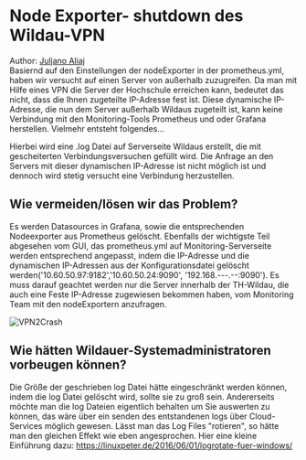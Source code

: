 # **Node Exporter- shutdown des Wildau-VPN**
Author: [Juljano Aliaj](https://git.th-wildau.de/jual3747)\
Basiernd auf den Einstellungen der nodeExporter in der prometheus.yml, haben wir versucht auf einen Server von außerhalb zuzugreifen. Da man mit Hilfe eines VPN die Server der Hochschule erreichen kann, bedeutet das nicht, dass die Ihnen zugeteilte IP-Adresse fest ist. Diese dynamische IP-Adresse, die nun dem Server außerhalb Wildaus zugeteilt ist, kann keine Verbindung mit den Monitoring-Tools Prometheus und oder Grafana herstellen. Vielmehr entsteht folgendes...

Hierbei wird eine .log Datei auf Serverseite Wildaus erstellt, die mit gescheiterten Verbindungsversuchen gefüllt wird. Die Anfrage an den Servers mit dieser dynamischen IP-Adresse ist nicht möglich ist und dennoch wird stetig versucht eine Verbindung herzustellen.

##  Wie vermeiden/lösen wir das Problem?

Es werden Datasources in Grafana, sowie die entsprechenden Nodeexporter aus Prometheus gelöscht. Ebenfalls der wichtigste Teil abgesehen vom GUI, das prometheus.yml auf Monitoring-Serverseite werden entsprechend angepasst, indem die IP-Adresse und die dynamischen IP-Adressen aus der Konfigurationsdatei gelöscht werden('10.60.50.97:9182','10.60.50.24:9090', '192.168.---.--:9090'). Es muss darauf geachtet werden nur die Server innerhalb der TH-Wildau, die auch eine Feste IP-Adresse zugewiesen bekommen haben, vom Monitoring Team mit den nodeExportern anzufragen.


![VPN2Crash](media/oldUploads/VPN2Crash.png)


##  Wie hätten Wildauer-Systemadministratoren vorbeugen können?

Die Größe der geschrieben log Datei hätte eingeschränkt werden können, indem die log Datei gelöscht wird, sollte sie zu groß sein. Andererseits möchte man die log Dateien eigentlich behalten um Sie auswerten zu können, das wäre über ein senden des entstandenen logs über Cloud-Services  möglich gewesen. Lässt man das Log Files "rotieren", so hätte man den gleichen Effekt wie eben angesprochen. Hier eine kleine Einführung dazu: https://linuxpeter.de/2016/06/01/logrotate-fuer-windows/
